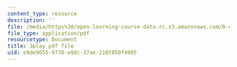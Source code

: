 ```yaml
---
content_type: resource
description: ''
file: /media/https%3A/open-learning-course-data-rc.s3.amazonaws.com/8-422-atomic-and-optical-physics-ii-spring-2013/e9de96559778e9dc37ae210f850f4985_A75xAGO3ZEY.pdf
file_type: application/pdf
resourcetype: Document
title: 3play pdf file
uid: e9de9655-9778-e9dc-37ae-210f850f4985
---
```

